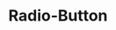 ---
layout: redirect.njk
tags: 
    - lyne_de
    - lyne_components_de
key: radio-button-folder-lyne_de
title: Radio-Button
parent: components-lyne_de
keywords: radiobutton, radio, radio-button, radio-button-group, group
order: 320
redirect: radio-button/
folder: true
---